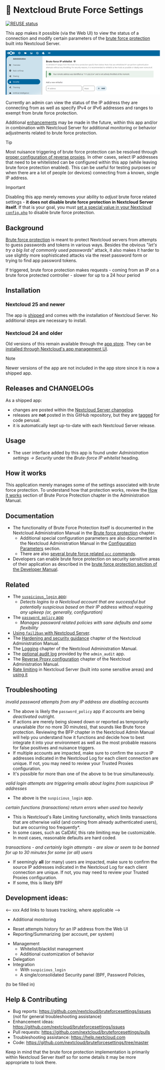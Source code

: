 # 💪 Nextcloud Brute Force Settings

[![REUSE status](https://api.reuse.software/badge/github.com/nextcloud/bruteforcesettings)](https://api.reuse.software/info/github.com/nextcloud/bruteforcesettings)

This app makes it possible (via the Web UI) to view the status of a connection and modify certain parameters of the [brute force protection](https://docs.nextcloud.com/server/latest/admin_manual/configuration_server/bruteforce_configuration.html) built into Nextcloud Server. 

![Screenshot of configuration](https://raw.githubusercontent.com/nextcloud/bruteforcesettings/master/screenshots/1.png)

Currently an admin can view the status of the IP address they are connecting from as well as specify IPv4 or IPv6 addresses and ranges to exempt from brute force protection. 

Additional [enhancements](https://github.com/nextcloud/bruteforcesettings/issues?q=is%3Aopen+is%3Aissue+label%3Aenhancement) may be made in the future, within this app and/or in combination with Nextcloud Server for additional monitoring or behavior adjustments related to brute force protection.

> [!TIP]
> Most nuisance triggering of brute force protection can be resolved through [proper configuration of reverse proxies](https://docs.nextcloud.com/server/latest/admin_manual/configuration_server/bruteforce_configuration.html#brute-force-protection-and-load-balancer-reverse-proxy). In other cases, select IP addresses that need to be whitelisted can be configured within this app (while leaving brute force protection enabled). This can be useful for testing purposes or when there are a lot of people (or devices) connecting from a known, single IP address.

> [!IMPORTANT]
> Disabling this app merely removes your ability to *adjust* brute force related settings - **it does not disable brute force protection in Nextcloud Server itself.** If that is your goal, you must [set a special value in your Nextcloud  `config.php`](https://docs.nextcloud.com/server/latest/admin_manual/configuration_server/config_sample_php_parameters.html#auth-bruteforce-protection-enabled) to disable brute force protection. 

## Background

[Brute force protection](https://docs.nextcloud.com/server/latest/admin_manual/configuration_server/bruteforce_configuration.html) is meant to protect Nextcloud servers from attempts to guess passwords and tokens in various ways. Besides the obvious "*let's try a big list of commonly used passwords*" attack, it also makes it harder to use slightly more sophisticated attacks via the reset password form or trying to find app password tokens.

If triggered, brute force protection makes requests - coming from an IP on a brute force protected controller - slower for up to a 24 hour period 

## Installation

### Nextcloud 25 and newer

The app is [shipped](https://docs.nextcloud.com/server/latest/developer_manual/app_publishing_maintenance/release_process.html#shipped-apps) and comes with the installation of Nextcloud Server. No additional steps are necessary to install.

### Nextcloud 24 and older

Old versions of this remain available through the [app store](https://apps.nextcloud.com/apps/bruteforcesettings). They can be [installed through Nextcloud's app management UI](https://docs.nextcloud.com/server/latest/admin_manual/apps_management.html#managing-apps). 

> [!NOTE]
> Newer versions of the app are not included in the app store since it is now a shipped app.

## Releases and CHANGELOGs

As a shipped app:

- changes are posted within the [Nextcloud Server changelog](https://nextcloud.com/changelog/).
- releases are **not** posted in this GitHub repository, but they are [tagged](https://github.com/nextcloud/bruteforcesettings/tags) for code perusal.
- it is automatically kept up-to-date with each Nextcloud Server release.

## Usage

- The user interface added by this app is found under *Administration settings -> Security* under the *Brute-force IP whitelist* heading.

## How it works

This application merely manages some of the settings associated with brute force protection. To understand how that protection works, review the [How it works](https://docs.nextcloud.com/server/latest/admin_manual/configuration_server/bruteforce_configuration.html#how-it-works) section of Brute Porce Protection chapter in the Administration Manual.

## Documentation

* The functionality of Brute Force Protection itself is documented in the Nextcloud Administration Manual in the [Brute force protection](https://docs.nextcloud.com/server/latest/admin_manual/configuration_server/bruteforce_configuration.html) chapter.
  - Additional special configuration parameters are also documented in the Nextcloud Administration Manual in the [Configuration Parameters](https://docs.nextcloud.com/server/latest/admin_manual/configuration_server/config_sample_php_parameters.html#auth-bruteforce-protection-enabled) section.
  - There are also [several brute force related `occ` commands](https://docs.nextcloud.com/server/latest/admin_manual/configuration_server/occ_command.html#security).
* Developers can enable brute force protection on security sensitive areas of their application as described in the [brute force protection section of the Developer Manual](https://docs.nextcloud.com/server/latest/developer_manual/basics/controllers.html#brute-force-protection).

## Related

* The [`suspicious_login` app](https://github.com/nextcloud/suspicious_login):
  - *Detects logins to a Nextcloud account that are successful but potentially suspicious based on their IP address without requiring any upkeep (or, generally, configuration)*
* The [`password_policy` app](
https://github.com/nextcloud/password_policy)
  - *Manages password related policies with sane defaults and some flexibility*
* [Using `fail2ban` with Nextcloud Server](https://docs.nextcloud.com/server/latest/admin_manual/installation/harden_server.html#setup-fail2ban).
* The [Hardening and security guidance](https://docs.nextcloud.com/server/latest/admin_manual/installation/harden_server.html) chapter of the Nextcloud Administration Manual.
* The [Logging](https://docs.nextcloud.com/server/latest/admin_manual/configuration_server/logging_configuration.html) chapter of the Nextcloud Administration Manual.
* The [optional audit log](https://docs.nextcloud.com/server/latest/admin_manual/configuration_server/logging_configuration.html#admin-audit-log-optional) provided by the `admin_audit` app.
* The [Reverse Proxy configuration](https://docs.nextcloud.com/server/latest/admin_manual/configuration_server/reverse_proxy_configuration.html) chapter of the Nextcloud Administration Manual.
* [Rate limiting](https://docs.nextcloud.com/server/latest/developer_manual/digging_deeper/security.html#programmatic-rate-limiting) in Nextcloud Server (built into some sensitive areas) and [using it](https://docs.nextcloud.com/server/latest/developer_manual/basics/controllers.html#rate-limiting)

## Troubleshooting

*invalid password attempts from *any* IP address are disabling accounts*

* The above is likely the `password_policy` app if accounts are being *deactivated* outright.
* If actions are merely being slowed down or reported as temporarily unavailable (for no more 30 minutes), that sounds like Brute force protection. Reviewing the BFP chapter in the Nextcloud Admin Manual will help you understand how it functions and decide how to best integrate it into your environment as well as the most probable reasons for false positives and nuisance triggers.
* If multiple accounts are impacted, make sure to confirm the source IP addresses indicated in the Nextcloud Log for each client connection are unique. If not, you may need to review your Trusted Proxies configuration.
* It's possible for more than one of the above to be true simultaneously.

*valid login attempts are triggering emails about logins from suspicious IP addresses*

* The above is the `suspicious_login` app.

*certain functions (transactions) return errors when used too heavily*

* This is Nextcloud's Rate Limiting functionality, which limits transactions that are otherwise valid (and coming from already authenticated users), but are occurring too frequently*.
* In some cases, such as CalDAV, this rate limiting may be customizable. In most cases, reasonable defaults are hard coded.

*transactions - and certainly login attempts - are slow or seem to be banned for up to 30 minutes for some (or all) users*

* If seemingly **all** (or many) users are impacted, make sure to confirm the source IP addresses indicated in the Nextcloud Log for each client connection are unique. If not, you may need to review your Trusted Proxies configuration.
* If some, this is likely BPF

## Development ideas:

<-- xxx Add links to Issues tracking, where applicable -->
* Additional monitoring
 - Reset attempts history for an IP address from the Web UI
 - Reporting/Summarizing (per account, per system)
* Management
  - Whitelist/blacklist management
  - Additional customization of behavior 
* Delegation
* Integration
  - With `suspicious_login`
  - A single/consolidated Security panel (BPF, Password Policies, 

(to be filled in)

## Help & Contributing

- Bug reports: https://github.com/nextcloud/bruteforcesettings/issues (*not* for general troubleshooting assistance)
- Enhancement ideas: https://github.com/nextcloud/bruteforcesettings/issues
- Pull requests: https://github.com/nextcloud/bruteforcesettings/pulls
- Troubleshooting assistance: https://help.nextcloud.com
- Code: https://github.com/nextcloud/bruteforcesettings/tree/master

Keep in mind that the brute force protection implementation is primarily within Nextcloud Server itself so for some details it may be more appropriate to look there.
